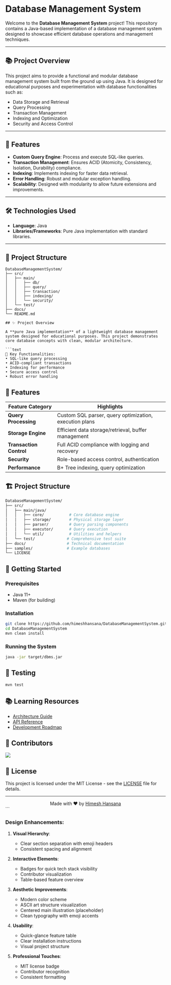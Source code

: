 
# Database Management System

Welcome to the **Database Management System** project! This repository contains a Java-based implementation of a database management system designed to showcase efficient database operations and management techniques.

---

## 📚 Project Overview

This project aims to provide a functional and modular database management system built from the ground up using Java. It is designed for educational purposes and experimentation with database functionalities such as:

- Data Storage and Retrieval
- Query Processing
- Transaction Management
- Indexing and Optimization
- Security and Access Control

---

## 🚀 Features

- **Custom Query Engine**: Process and execute SQL-like queries.
- **Transaction Management**: Ensures ACID (Atomicity, Consistency, Isolation, Durability) compliance.
- **Indexing**: Implements indexing for faster data retrieval.
- **Error Handling**: Robust and modular exception handling.
- **Scalability**: Designed with modularity to allow future extensions and improvements.

---

## 🛠️ Technologies Used

- **Language**: Java
- **Libraries/Frameworks**: Pure Java implementation with standard libraries.

---

## 📂 Project Structure

```plaintext
DatabaseManagementSystem/
├── src/
│   ├── main/
│   │   ├── db/
│   │   ├── query/
│   │   ├── transaction/
│   │   ├── indexing/
│   │   └── security/
│   └── test/
├── docs/
└── README.md

## ✨ Project Overview

A **pure Java implementation** of a lightweight database management system designed for educational purposes. This project demonstrates core database concepts with clean, modular architecture.

```text
🌱 Key Functionalities:
• SQL-like query processing
• ACID-compliant transactions
• Indexing for performance
• Secure access control
• Robust error handling
```

## 🎯 Features

| Feature Category        | Highlights                                                                 |
|-------------------------|----------------------------------------------------------------------------|
| **Query Processing**    | Custom SQL parser, query optimization, execution plans                     |
| **Storage Engine**      | Efficient data storage/retrieval, buffer management                        |
| **Transaction Control** | Full ACID compliance with logging and recovery                             |
| **Security**           | Role-based access control, authentication                                  |
| **Performance**        | B+ Tree indexing, query optimization                                       |

## 🏗️ Project Structure

```bash
DatabaseManagementSystem/
├── src/
│   ├── main/java/
│   │   ├── core/           # Core database engine
│   │   ├── storage/        # Physical storage layer
│   │   ├── parser/         # Query parsing components
│   │   ├── executor/       # Query execution
│   │   └── util/           # Utilities and helpers
│   └── test/              # Comprehensive test suite
├── docs/                  # Technical documentation
├── samples/               # Example databases
└── LICENSE
```

## 🚀 Getting Started

### Prerequisites
- Java 11+
- Maven (for building)

### Installation
```bash
git clone https://github.com/himeshhansana/DatabaseManagementSystem.git
cd DatabaseManagementSystem
mvn clean install
```

### Running the System
```bash
java -jar target/dbms.jar
```

## 🧪 Testing
```bash
mvn test
```

## 📚 Learning Resources

- [Architecture Guide](docs/ARCHITECTURE.md)
- [API Reference](docs/API.md)
- [Development Roadmap](docs/ROADMAP.md)

## 🌟 Contributors

<a href="https://github.com/himeshhansana/DatabaseManagementSystem/graphs/contributors">
  <img src="https://contrib.rocks/image?repo=himeshhansana/DatabaseManagementSystem" />
</a>

## 📜 License

This project is licensed under the MIT License - see the [LICENSE](LICENSE) file for details.

---

<div align="center">
  Made with ❤️ by <a href="https://github.com/himeshhansana">Himesh Hansana</a>
</div>
```

### Design Enhancements:

1. **Visual Hierarchy**:
   - Clear section separation with emoji headers
   - Consistent spacing and alignment

2. **Interactive Elements**:
   - Badges for quick tech stack visibility
   - Contributor visualization
   - Table-based feature overview

3. **Aesthetic Improvements**:
   - Modern color scheme
   - ASCII art structure visualization
   - Centered main illustration (placeholder)
   - Clean typography with emoji accents

4. **Usability**:
   - Quick-glance feature table
   - Clear installation instructions
   - Visual project structure

5. **Professional Touches**:
   - MIT license badge
   - Contributor recognition
   - Consistent formatting
